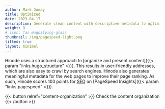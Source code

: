 ```yaml
---
author: Mark Dumay
title: Optimized
date: 2023-04-17
description: Generate clean content with descriptive metadata to optimize search results.
weight: 3
# icon: fas magnifying-glass
thumbnail: /img/pagespeed-light.png
tilted: true
layout: minimal
---
```


Hinode uses a structured approach to [organize and present content]({{< param "links.hugo_structure" >}}). This results in user-friendly addresses, which are also easy to crawl by search engines. Hinode also generates meaningful metadata for the web pages to improve their page ranking. As such, Hinode scores 100 points for <abbr title="Search Engine Optimization">SEO</abbr> on [PageSpeed Insights]({{< param "links.pagespeed" >}}).

{{< button relref="content-organization" >}}
    Check the content organization
{{< /button >}}
